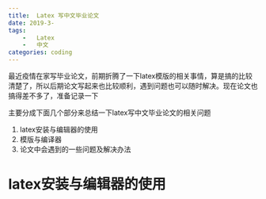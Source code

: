 ```yaml
---
title:  Latex 写中文毕业论文
date: 2019-3-
tags:
    -   Latex
    -   中文
categories: coding
---
```



最近疫情在家写毕业论文，前期折腾了一下latex模版的相关事情，算是搞的比较清楚了，所以后期论文写起来也比较顺利，遇到问题也可以随时解决。现在论文也搞得差不多了，准备记录一下

主要分成下面几个部分来总结一下latex写中文毕业论文的相关问题

1. latex安装与编辑器的使用
2. 模版与编译器
3. 论文中会遇到的一些问题及解决办法


# latex安装与编辑器的使用